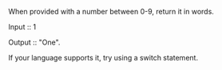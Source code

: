 When provided with a number between 0-9, return it in words.

Input :: 1

Output :: "One".

If your language supports it, try using a switch statement.

